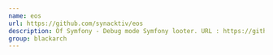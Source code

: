 ```yaml
---
name: eos
url: https://github.com/synacktiv/eos
description: Of Symfony - Debug mode Symfony looter. URL : https://github.com/synacktiv/eos Groups : blackarch blackarch-webapp blackarch-scanner
group: blackarch
---
```

